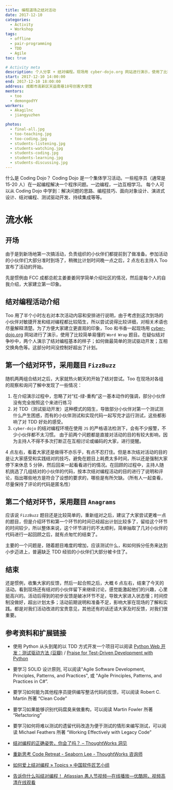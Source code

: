 ```yaml
---
title: 编程道场之结对活动
date: 2017-12-10
categories:
  - Activity
  - Workshop
tags:
  - offline
  - pair-programming
  - TDD
  - Agile
toc: true

# Activity meta
description: 个人分享 + 结对编程。现场用 cyber-dojo.org 网站进行演示，使用了比较简单易懂的 Word Wrap 题目。在疑似结对争吵中，两个人演示了结对编程基本的样子；如何做最简单的测试驱动开发；互相交换角色
start: 2017-12-10 14:00:00
end: 2017-12-10 18:00:00
address: 成都市高新区天益南巷18号创客大使馆
mentors:
  - too
  - demongodYY
workers:
  - Akagilnc
  - jiangyuzhen

photos:
  - final-all.jpg
  - too-teaching.jpg
  - too-coding.jpg
  - students-listening.jpg
  - students-watching.jpg
  - students-coding.jpg
  - students-learning.jpg
  - students-discussing.jpg
---
```


什么是 Coding Dojo？
Coding Dojo 是一个集体学习活动。一些程序员（通常是 15-20 人）在一起编程解决一个程序问题。一边编程，一边互相学习。
每个人可以从 Coding Dojo 中学到：解决问题的思路、编程技巧、面向对象设计、演进式设计、结对编程、测试驱动开发、持续集成等等。

<!-- More -->

# 流水帐

## 开场

由于是到新场地第一次搞活动，负责组织的小伙伴们都提前到了做准备。参加活动的小伙伴们大部分准时到场了，稍微比计划时间晚一点之后，2 点左右主持人 Too 宣布了活动的开始。

先是惯例由 FCC 成都总舵主姜姜姜同学简单介绍社区的情况，然后是每个人的自我介绍，大家建立第一印象。

## 结对编程活动介绍

Too 用了半个小时左右对本次活动内容和安排进行说明，由于考虑到这次到场的小伙伴对敏捷开发和结对编程都比较陌生，所以尝试说得比较详细，对相关术语也尽量解释清楚。为了方便大家建立更直观的印象，Too 和书香一起现场用 [cyber-dojo.org](http://cyber-dojo.org) 网站进行了演示，使用了比较简单易懂的 `Word Wrap` 题目。在疑似结对争吵中，两个人演示了结对编程基本的样子；如何做最简单的测试驱动开发；互相交换角色等。这部分时间没控制好超出了计划。

## 第一个结对环节，采用题目 `FizzBuzz`

随机两两组合结对之后，大家就热火朝天的开始了结对尝试。Too 在现场对各组的观察和询问了解中发现了一些情况：

1. 在介绍演示过程中，忽略了对“红-绿-重构”这一基本动作的强调，部分小伙伴没有完全按照这个来进行练习
2. 对 TDD（测试驱动开发）这种模式的陌生，导致部分小伙伴对第一个测试测什么产生困惑，而有的小伙伴测试和实现代码一起写完才运行测试，这些都影响了对 TDD 好处的感受。
3. `cyber-dojo` 的结对编程环境在使用 `JS` 的严格语法检测下，会有不少报警，不少小伙伴都不太习惯。
   由于前两个问题都是直接对活动的目的有较大影响，因为主持人不得不多次打断正在互相讨论或编码的大家，进行提醒。

4 点左右，看着大家还是做得不亦乐乎，有点不忍打住。但是本次结对活动的目的是让大家感受和实践结对的技巧，避免在题目上耗费太多时间，所以还是强制大家停下来休息 5 分钟，然后回来一起看看进行的情况。在回顾的过程中，主持人随机挑选了几组结对的小伙伴的代码，按本次结对编程活动的目的进行了说明和评论，指出哪些地方是符合了设想的要求的，哪些是有所欠缺。（所有人一起查看，尽量保持了评论的代码是匿名性）

## 第二个结对环节，采用题目 `Anagrams`

应该说 `FizzBuzz` 题目还是比较简单的，重新组对之后，建议了大家尝试更难一点的题目，但是介绍环节和第一个环节的时间已经超出计划比较多了，留给这个环节的时间较少，所以整体来说，这个环节进行的不太顺利，简单抽取了几对小伙伴的代码进行一起回顾之后，就有点匆忙的结束了。

主要的一个问题是，随着题目难度的增加，应该测试什么，和如何拆分任务来达到小步迈进上，普遍缺乏 TDD 经验的小伙伴们大部分被卡住了。

## 结束

还是惯例，收集大家的反馈，然后一起合照之后，大概 6 点左右，结束了今天的活动。看到现场还有结对的小伙伴留下来继续讨论，感觉能激起他们的兴趣，心里挺高兴的。活动后得到的初步反馈是破冰环节不足，导致大家进入状态慢；时间控制没做好，超出计划太多；活动前期说明和准备不足，影响大家在现场的了解和实践。都是对我们活动改进的宝贵意见，其他还有的话还请大家及时反馈，对我们很重要。

## 参考资料和扩展链接

- 使用 Python 从头到尾的以 TDD 方式开发一个项目可以阅读
  [Python Web 开发：测试驱动方法 (豆瓣)](https://book.douban.com/subject/26640135/) / [Praise for Test-Driven Development with Python](http://www.obeythetestinggoat.com/book/praise.harry.html)
- 要学习 SOLID 设计原则, 可以阅读"Agile Software Development, Principles, Patterns, and Practices", 或 "Agile Principles, Patterns, and Practices in C#”.

- 要学习如何能为其他程序员提供编写整洁代码的反馈，可以阅读 Robert C. Martin 所著 “Clean Code”

- 要学习如果能够识别代码腐臭来做重构，可以阅读 Martin Fowler 所著 “Refactoring”

- 要学习如何将难以测试的遗留代码改造为便于测试的情形来编写测试，可以阅读 Michael Feathers 所著 “Working Effectively with Legacy Code”

- [结对编程的正确姿势，你会了吗？ – ThoughtWorks 洞见](http://insights.thoughtworks.cn/pair-programming/)

- [重新思考 Code Retreat - Seaborn Lee - ThoughtWorks 咨询师](http://www.seabornlee.cn/post/pei-yang-zhe/zhong-xin-si-kao-code-retreat)

- [如何爱上结对编程 » Topics » 中国软件匠艺小组](https://codingstyle.cn/topics/244)

- [告诉你什么叫结对编程！ Atlassian 愚人节视频—在线播放—优酷网，视频高清在线观看](http://v.youku.com/v_show/id_XNTQxNTYyMzMy.html?from=s1.8-1-1.2)
